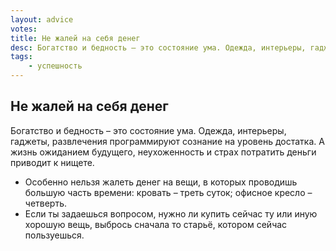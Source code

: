 ```yaml
---
layout: advice
votes:
title: Не жалей на себя денег
desc: Богатство и бедность – это состояние ума. Одежда, интерьеры, гаджеты, развлечения программируют сознание на уровень достатка.
tags:
    - успешность
---
```


## Не жалей на себя денег

Богатство и бедность – это состояние ума. Одежда, интерьеры, гаджеты, развлечения программируют сознание на уровень достатка. А жизнь ожиданием будущего, неухоженность и страх потратить деньги приводит к нищете.

- Особенно нельзя жалеть денег на вещи, в которых проводишь большую часть времени: кровать – треть суток; офисное кресло – четверть.
- Если ты задаешься вопросом, нужно ли купить сейчас ту или иную хорошую вещь, выбрось сначала то старьё, котором сейчас пользуешься.

